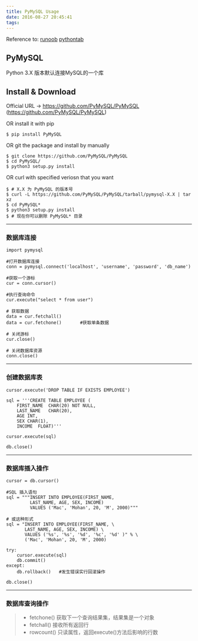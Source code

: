 ```yaml
---
title: PyMySQL Usage
date: 2016-08-27 20:45:41
tags:
---
```



Reference to:
[runoob](http://www.runoob.com/python3/python3-mysql.html)
[pythontab](http://www.pythontab.com/html/2015/pythonjichu_1009/962.html)

## PyMySQL
Python 3.X 版本默认连接MySQL的一个库

## Install & Download
Official URL -> https://github.com/PyMySQL/PyMySQL (https://github.com/PyMySQL/PyMySQL) 

OR install it with pip 
```
$ pip install PyMySQL
```

OR git the package and install by manually
```
$ git clone https://github.com/PyMySQL/PyMySQL
$ cd PyMySQL/
$ python3 setup.py install
```

OR curl with specified veriosn that you want
```
$ # X.X 为 PyMySQL 的版本号
$ curl -L https://github.com/PyMySQL/PyMySQL/tarball/pymysql-X.X | tar xz
$ cd PyMySQL*
$ python3 setup.py install
$ # 现在你可以删除 PyMySQL* 目录
```



---
### 数据库连接

```
import pymysql

#打开数据库连接
conn = pymysql.connect('localhost', 'username', 'password', 'db_name')

#获取一个游标
cur = conn.cursor()

#执行查询命令
cur.execute("select * from user")

# 获取数据
data = cur.fetchall()
data = cur.fetchone()		#获取单条数据

# 关闭游标
cur.close()

# 关闭数据库资源
conn.close()
```



---
### 创建数据库表
```
cursor.execute('DROP TABLE IF EXISTS EMPLOYEE')

sql = '''CREATE TABLE EMPLOYEE (
	FIRST_NAME	CHAR(20) NOT NULL,
	LAST_NAME	CHAR(20),
	AGE	INT,
	SEX	CHAR(1),
	INCOME	FLOAT)'''

cursor.execute(sql)

db.close()
```



---
### 数据库插入操作

```
cursor = db.cursor()

#SQL 插入语句
sql = """INSERT INTO EMPLOYEE(FIRST_NAME,
         LAST_NAME, AGE, SEX, INCOME)
         VALUES ('Mac', 'Mohan', 20, 'M', 2000)"""

# 或这种形式
sql = "INSERT INTO EMPLOYEE(FIRST_NAME, \
       LAST_NAME, AGE, SEX, INCOME) \
       VALUES ('%s', '%s', '%d', '%c', '%d' )" % \
       ('Mac', 'Mohan', 20, 'M', 2000)

try:
    cursor.execute(sql)
    db.commit()
except:
    db.rollback()	#发生错误实行回滚操作

db.close()		
```



---
### 数据库查询操作
> * fetchone()	获取下一个查询结果集，结果集是一个对象
> * fetchall()	接收所有返回行
> * rowcount()	只读属性，返回execute()方法后影响的行数





